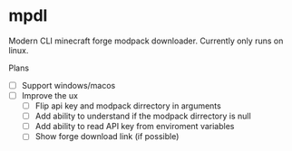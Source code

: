 # mpdl
Modern CLI minecraft forge modpack downloader. Currently only runs on linux.

Plans
- [ ] Support windows/macos
- [ ] Improve the ux
  - [ ] Flip api key and modpack dirrectory in arguments
  - [ ] Add ability to understand if the modpack dirrectory is null
  - [ ] Add ability to read API key from enviroment variables
  - [ ] Show forge download link (if possible) 
